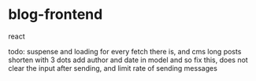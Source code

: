 # blog-frontend

react

todo:
suspense and loading for every fetch there is, and cms
long posts shorten with 3 dots
add author and date in model and so
fix this, does not clear the input after sending, and limit rate of sending messages
